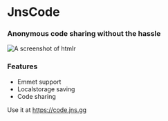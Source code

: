 # JnsCode
### Anonymous code sharing without the hassle

![A screenshot of htmlr](https://files.jns.gg/htmlrpreview.png)

### Features
- Emmet support
- Localstorage saving
- Code sharing

Use it at https://code.jns.gg
